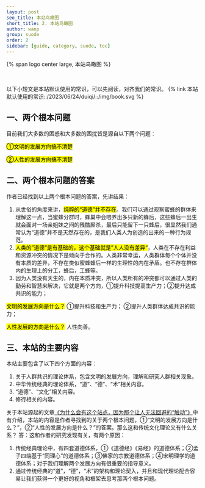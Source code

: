 ```yaml
---
layout: post
seo_title: 本站鸟瞰图
short_title: 2. 本站鸟瞰图
author: wanp
group: suode
order: 2
sidebar: [guide, category, suode, toc]
---
```


<p>
{% span logo center large, 本站鸟瞰图 %}
</p>
<br>

以下小短文是本站默认使用的常识，可以先阅读，对齐我们的常识。
{% link 本站默认使用的常识::/2023/06/24/duiqi/::/img/book.svg %}

## 一、两个根本问题
目前我们大多数的困惑和大多数的困扰皆是源自以下两个问题：

<mark>①文明的发展方向搞不清楚</mark>

<mark>②人性的发展方向搞不清楚</mark>

## 二、两个根本问题的答案
作者已经找到以上两个根本问题的答案，先讲结果：

1. 从世俗的角度来讲，<mark>纯粹的“道德”并不存在</mark>。我们可以通过观察蜜蜂的群体来理解这一点，当蜜蜂分群时，蜂巢中会喂养出多只新的蜂后，这些蜂后一出生就会面对一场亲姐妹之间的残酷厮杀，最后只能留下一只蜂后，很显然我们通常认为“道德”并不是天然存在的，是我们人类人为创造的出来的一种行为规范。
2. <mark>人类的”道德“是有基础的，这个基础就是”人人没有差异“</mark>，人类在不存在利益和资源冲突的情况下是倾向于合作的。人类非常幸运，人类群体每个个体并没有本质的差异，不存在类似蜜蜂蜂后一样的生理性的内在矛盾。也不存在群体内的生理上的分工，蜂后，工蜂等。
3. 因为人类没有天生的，内在本质冲突，所以人类所有的冲突都可以通过人类的勤劳和智慧来解决，它就是两个方向，①提升科技提高生产力；②提升达成共识的能力；

<mark>文明的发展方向是什么？</mark>
①提升科技和生产力；
②提升人类群体达成共识的能力；

<mark>人性发展的方向是什么？</mark>
人性向善。

## 三、本站的主要内容
本站主要包含了以下四个方面的内容：

1. 关于人群共识的理论体系，包含文明的发展方向，理解和研究人群相关现象。
2. 中华传统经典的理论体系，“道”、“德”、“术”相关内容。
3. “道德”、“文化”相关内容。
4. 修行相关的内容。

关于本站源起的文章[《为什么会有这个站点，因为那个让人无法回避的“触动”》](/2023/05/23/qd1/)中有介绍，本站的内容是作者寻找到的关于两个根本问题，①“文明的发展方向是什么？”，②“人性的发展方向是什么？”的答案。那么这和传统文化理论又有什么关系？
答：这和作者的研究发现有关，有两个原因：

1. 传统经典理论中，有四套道德体系，①《道德经》《易经》的道德体系；②孟子四端基于“同理心”的道德体系；③佛家的宗教道德体系；④宋明理学的道德体系；对于我们理解两个发展方向有很重要的指导意义。
2. 通过传统经典的“道”，“德”，“术”的架构和理论契入，并且和现代理论配合容易让我们获得一个更好的视角和框架去思考那两个根本问题。

